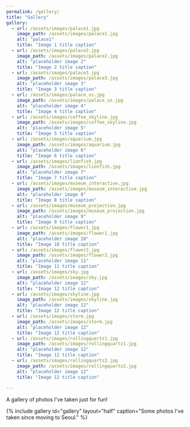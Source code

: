 ```yaml
---
permalink: /gallery/
title: "Gallery"
gallery:
  - url: /assets/images/palace1.jpg
    image_path: /assets/images/palace1.jpg
    alt: "palace1"
    title: "Image 1 title caption"
  - url: /assets/images/palace2.jpg
    image_path: /assets/images/palace2.jpg
    alt: "placeholder image 2"
    title: "Image 2 title caption"
  - url: /assets/images/palace3.jpg
    image_path: /assets/images/palace3.jpg
    alt: "placeholder image 3"
    title: "Image 3 title caption"
  - url: /assets/images/palace_us.jpg
    image_path: /assets/images/palace_us.jpg
    alt: "placeholder image 4"
    title: "Image 4 title caption"
  - url: /assets/images/coffee_skyline.jpg
    image_path: /assets/images/coffee_skyline.jpg
    alt: "placeholder image 5"
    title: "Image 5 title caption"
  - url: /assets/images/aquarium.jpg
    image_path: /assets/images/aquarium.jpg
    alt: "placeholder image 6"
    title: "Image 6 title caption"
  - url: /assets/images/lionfish.jpg
    image_path: /assets/images/lionfish.jpg
    alt: "placeholder image 7"
    title: "Image 7 title caption"
  - url: /assets/images/museum_interactive.jpg
    image_path: /assets/images/museum_interactive.jpg
    alt: "placeholder image 8"
    title: "Image 8 title caption"
  - url: /assets/images/museum_projection.jpg
    image_path: /assets/images/museum_projection.jpg
    alt: "placeholder image 9"
    title: "Image 9 title caption"
  - url: /assets/images/flower1.jpg
    image_path: /assets/images/flower1.jpg
    alt: "placeholder image 10"
    title: "Image 10 title caption"
  - url: /assets/images/flower2.jpg
    image_path: /assets/images/flower2.jpg
    alt: "placeholder image 11"
    title: "Image 11 title caption"
  - url: /assets/images/sky.jpg
    image_path: /assets/images/sky.jpg
    alt: "placeholder image 12"
    title: "Image 12 title caption"
  - url: /assets/images/skyline.jpg
    image_path: /assets/images/skyline.jpg
    alt: "placeholder image 12"
    title: "Image 12 title caption"
  - url: /assets/images/storm.jpg
    image_path: /assets/images/storm.jpg
    alt: "placeholder image 12"
    title: "Image 12 title caption"
  - url: /assets/images/rollingquartz1.jpg
    image_path: /assets/images/rollingquartz1.jpg
    alt: "placeholder image 12"
    title: "Image 12 title caption"
  - url: /assets/images/rollingquartz2.jpg
    image_path: /assets/images/rollingquartz2.jpg
    alt: "placeholder image 12"
    title: "Image 12 title caption"
    
---
```


A gallery of photos I've taken just for fun!

{% include gallery id="gallery" layout="half" caption="Some photos I've taken since moving to Seoul." %}